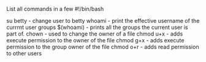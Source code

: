 List all commands in a few
#!/bin/bash

su betty - change user to betty
whoami - print the effective username of the currrnt user
groups $(whoami) - prints all the groups the current user is part of.
chown - used to change the owner of a file
chmod u+x - adds execute permission to the owner of the file
chmod g+x - adds execute permission to the group owner of the file
chmod o+r - adds read permission to other users
